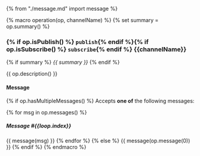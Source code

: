 {% from "./message.md" import message %}

{% macro operation(op, channelName) %}
{% set summary = op.summary() %}
### {% if op.isPublish() %} `publish`{% endif %}{% if op.isSubscribe() %} `subscribe`{% endif %} {{channelName}}

{% if summary %} *{{ summary }}* {% endif %}

{{ op.description() }}

#### Message

{% if op.hasMultipleMessages() %}
Accepts **one of** the following messages:

{% for msg in op.messages() %}
##### Message #{{loop.index}}
{{ message(msg) }}
{% endfor %}
{% else %}
{{ message(op.message(0)) }}
{% endif %}
{% endmacro %}

